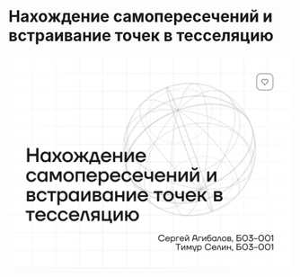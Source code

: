 # Нахождение самопересечений и встраивание точек в тесселяцию
![Alt text](./presentation/png/Setki-1.png?raw=true "Setki-1")